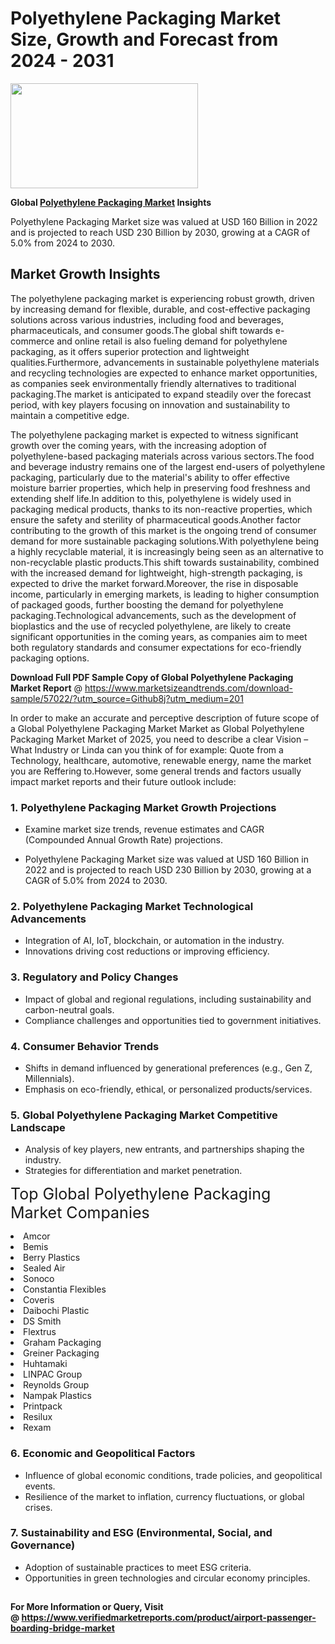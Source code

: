 <H1>Polyethylene Packaging Market Size, Growth and Forecast from 2024 - 2031</H1><img class="aligncenter size-medium wp-image-584254" src="https://thirdeyenews.in/wp-content/uploads/2024/09/Global-Market-Research-300x168.jpeg" alt="" width="300" height="168" /><p><strong>Global&nbsp;<a href="https://www.marketsizeandtrends.com/download-sample/57022/?utm_source=Github8j?utm_medium=201">Polyethylene Packaging Market</a> Insights</strong></p><p>Polyethylene Packaging Market size was valued at USD 160 Billion in 2022 and is projected to reach USD 230 Billion by 2030, growing at a CAGR of 5.0% from 2024 to 2030.</p><p><h2>Market Growth Insights</h2> <p>The polyethylene packaging market is experiencing robust growth, driven by increasing demand for flexible, durable, and cost-effective packaging solutions across various industries, including food and beverages, pharmaceuticals, and consumer goods.The global shift towards e-commerce and online retail is also fueling demand for polyethylene packaging, as it offers superior protection and lightweight qualities.Furthermore, advancements in sustainable polyethylene materials and recycling technologies are expected to enhance market opportunities, as companies seek environmentally friendly alternatives to traditional packaging.The market is anticipated to expand steadily over the forecast period, with key players focusing on innovation and sustainability to maintain a competitive edge.</p> <p>The polyethylene packaging market is expected to witness significant growth over the coming years, with the increasing adoption of polyethylene-based packaging materials across various sectors.The food and beverage industry remains one of the largest end-users of polyethylene packaging, particularly due to the material's ability to offer effective moisture barrier properties, which help in preserving food freshness and extending shelf life.In addition to this, polyethylene is widely used in packaging medical products, thanks to its non-reactive properties, which ensure the safety and sterility of pharmaceutical goods.Another factor contributing to the growth of this market is the ongoing trend of consumer demand for more sustainable packaging solutions.With polyethylene being a highly recyclable material, it is increasingly being seen as an alternative to non-recyclable plastic products.This shift towards sustainability, combined with the increased demand for lightweight, high-strength packaging, is expected to drive the market forward.Moreover, the rise in disposable income, particularly in emerging markets, is leading to higher consumption of packaged goods, further boosting the demand for polyethylene packaging.Technological advancements, such as the development of bioplastics and the use of recycled polyethylene, are likely to create significant opportunities in the coming years, as companies aim to meet both regulatory standards and consumer expectations for eco-friendly packaging options.</p> <p><span class=""><strong>Download Full PDF Sample Copy of Global Polyethylene Packaging Market Report</strong> @ <a href="https://www.marketsizeandtrends.com/download-sample/57022/?utm_source=Github8j?utm_medium=201" target="_blank">https://www.marketsizeandtrends.com/download-sample/57022/?utm_source=Github8j?utm_medium=201</a></span></p><p>In order to make an accurate and perceptive description of future scope of a Global&nbsp;Polyethylene Packaging Market Market as Global&nbsp;Polyethylene Packaging Market Market of 2025, you need to describe a clear Vision &ndash; What Industry or Linda can you think of for example: Quote from a Technology, healthcare, automotive, renewable energy, name the market you are Reffering to.However, some general trends and factors usually impact market reports and their future outlook include:</p><h3>1.&nbsp;<strong>Polyethylene Packaging Market Growth Projections</strong></h3><ul><li>Examine market size trends, revenue estimates and CAGR (Compounded Annual Growth Rate) projections.</li><li><p>Polyethylene Packaging Market size was valued at USD 160 Billion in 2022 and is projected to reach USD 230 Billion by 2030, growing at a CAGR of 5.0% from 2024 to 2030.</p></li></ul><h3>2.&nbsp;<strong>Polyethylene Packaging Market Technological Advancements</strong></h3><ul><li>Integration of AI, IoT, blockchain, or automation in the industry.</li><li>Innovations driving cost reductions or improving efficiency.</li></ul><h3>3.&nbsp;<strong>Regulatory and Policy Changes</strong></h3><ul><li>Impact of global and regional regulations, including sustainability and carbon-neutral goals.</li><li>Compliance challenges and opportunities tied to government initiatives.</li></ul><h3>4.&nbsp;<strong>Consumer Behavior Trends</strong></h3><ul><li>Shifts in demand influenced by generational preferences (e.g., Gen Z, Millennials).</li><li>Emphasis on eco-friendly, ethical, or personalized products/services.</li></ul><h3>5.&nbsp;<strong>Global Polyethylene Packaging Market Competitive Landscape</strong></h3><ul><li>Analysis of key players, new entrants, and partnerships shaping the industry.</li><li>Strategies for differentiation and market penetration.</li></ul><p data-pm-slice="1 1 []"><span style="color: inherit; font-family: inherit; font-size: 25px;">Top Global Polyethylene Packaging Market Companies</span></p><div class="" data-test-id=""><p><li>Amcor</li><li> Bemis</li><li> Berry Plastics</li><li> Sealed Air</li><li> Sonoco</li><li> Constantia Flexibles</li><li> Coveris</li><li> Daibochi Plastic</li><li> DS Smith</li><li> Flextrus</li><li> Graham Packaging</li><li> Greiner Packaging</li><li> Huhtamaki</li><li> LINPAC Group</li><li> Reynolds Group</li><li> Nampak Plastics</li><li> Printpack</li><li> Resilux</li><li> Rexam</li></p></div><h3>6.&nbsp;<strong>Economic and Geopolitical Factors</strong></h3><ul><li>Influence of global economic conditions, trade policies, and geopolitical events.</li><li>Resilience of the market to inflation, currency fluctuations, or global crises.</li></ul><h3>7.&nbsp;<strong>Sustainability and ESG (Environmental, Social, and Governance)</strong></h3><ul><li>Adoption of sustainable practices to meet ESG criteria.</li><li>Opportunities in green technologies and circular economy principles.</li></ul><h2><strong style="font-size: 14px;">For More Information or Query, Visit @&nbsp;</strong><a style="background-color: #ffffff; font-size: 14px;" href="https://www.marketsizeandtrends.com/report/polyethylene-packaging-market/" target="_blank">https://www.verifiedmarketreports.com/product/airport-passenger-boarding-bridge-market</a></h2>